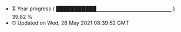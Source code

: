 - ⏳ Year progress { ███████████▁▁▁▁▁▁▁▁▁▁▁▁▁▁▁▁▁▁▁ } 39.82 %
- ⏰ Updated on Wed, 26 May 2021 08:39:52 GMT


